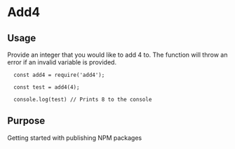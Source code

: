 # Add4

## Usage

Provide an integer that you would like to add 4 to. The function will throw an error if an invalid variable is provided.

```
  const add4 = require('add4');

  const test = add4(4);

  console.log(test) // Prints 8 to the console
```

## Purpose

Getting started with publishing NPM packages


